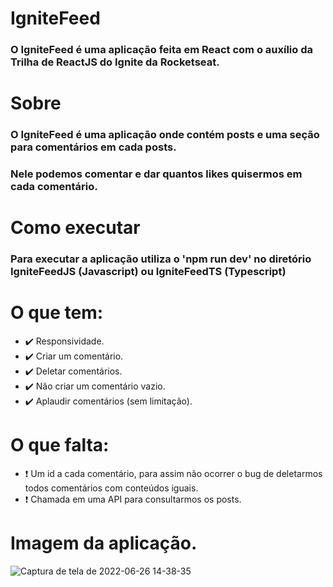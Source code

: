 # IgniteFeed
### O IgniteFeed é uma aplicação feita em React com o auxílio da Trilha de ReactJS do Ignite da Rocketseat.

# Sobre
### O IgniteFeed é uma aplicação onde contém posts e uma seção para comentários em cada posts.
### Nele podemos comentar e dar quantos likes quisermos em cada comentário.

# Como executar
### Para executar a aplicação utiliza o 'npm run dev' no diretório IgniteFeedJS (Javascript) ou IgniteFeedTS (Typescript)

# O que tem:
- ✔️ Responsividade.
- ✔️ Criar um comentário.
- ✔️ Deletar comentários.
- ✔️ Não criar um comentário vazio.
- ✔️ Aplaudir comentários (sem limitação).

# O que falta:
- ❗ Um id a cada comentário, para assim não ocorrer o bug de deletarmos todos comentários com conteúdos iguais.
- ❗ Chamada em uma API para consultarmos os posts.

# Imagem da aplicação. 
![Captura de tela de 2022-06-26 14-38-35](https://user-images.githubusercontent.com/66082393/175826933-4c0d8d3c-37e1-4f3d-a6dd-5a4138c8ff1a.png)
